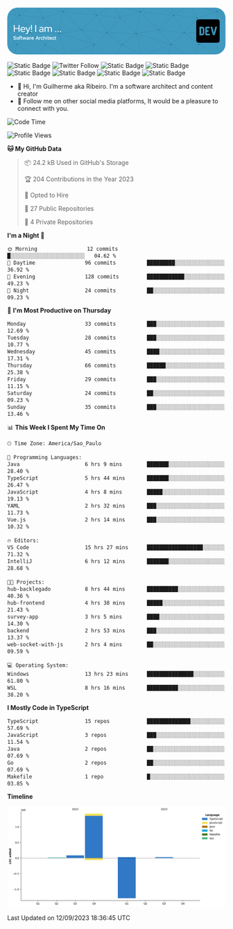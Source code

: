![Header](./assets/github-header-image.png)

![Static Badge](https://img.shields.io/badge/Software%20Architect-blue)
 ![Twitter Follow](https://img.shields.io/twitter/follow/dev_pkg) ![Static Badge](https://img.shields.io/badge/Java-orange) ![Static Badge](https://img.shields.io/badge/Springboot-green) ![Static Badge](https://img.shields.io/badge/Golang-blue) ![Static Badge](https://img.shields.io/badge/Nodejs-green) ![Static Badge](https://img.shields.io/badge/Javascript-yellow) ![Static Badge](https://img.shields.io/badge/Vuejs-green)

- 👋 Hi, I'm Guilherme aka Ribeiro. I'm a software architect and content creator
- 👀 Follow me on other social media platforms, It would be a pleasure to connect with you.

<!--START_SECTION:waka-->
![Code Time](http://img.shields.io/badge/Code%20Time-116%20hrs%2032%20mins-blue)

![Profile Views](http://img.shields.io/badge/Profile%20Views-6-blue)

**🐱 My GitHub Data** 

> 📦 24.2 kB Used in GitHub's Storage 
 > 
> 🏆 204 Contributions in the Year 2023
 > 
> 💼 Opted to Hire
 > 
> 📜 27 Public Repositories 
 > 
> 🔑 4 Private Repositories 
 > 
**I'm a Night 🦉** 

```text
🌞 Morning                12 commits          █░░░░░░░░░░░░░░░░░░░░░░░░   04.62 % 
🌆 Daytime                96 commits          █████████░░░░░░░░░░░░░░░░   36.92 % 
🌃 Evening                128 commits         ████████████░░░░░░░░░░░░░   49.23 % 
🌙 Night                  24 commits          ██░░░░░░░░░░░░░░░░░░░░░░░   09.23 % 
```
📅 **I'm Most Productive on Thursday** 

```text
Monday                   33 commits          ███░░░░░░░░░░░░░░░░░░░░░░   12.69 % 
Tuesday                  28 commits          ███░░░░░░░░░░░░░░░░░░░░░░   10.77 % 
Wednesday                45 commits          ████░░░░░░░░░░░░░░░░░░░░░   17.31 % 
Thursday                 66 commits          ██████░░░░░░░░░░░░░░░░░░░   25.38 % 
Friday                   29 commits          ███░░░░░░░░░░░░░░░░░░░░░░   11.15 % 
Saturday                 24 commits          ██░░░░░░░░░░░░░░░░░░░░░░░   09.23 % 
Sunday                   35 commits          ███░░░░░░░░░░░░░░░░░░░░░░   13.46 % 
```


📊 **This Week I Spent My Time On** 

```text
🕑︎ Time Zone: America/Sao_Paulo

💬 Programming Languages: 
Java                     6 hrs 9 mins        ███████░░░░░░░░░░░░░░░░░░   28.40 % 
TypeScript               5 hrs 44 mins       ███████░░░░░░░░░░░░░░░░░░   26.47 % 
JavaScript               4 hrs 8 mins        █████░░░░░░░░░░░░░░░░░░░░   19.13 % 
YAML                     2 hrs 32 mins       ███░░░░░░░░░░░░░░░░░░░░░░   11.73 % 
Vue.js                   2 hrs 14 mins       ███░░░░░░░░░░░░░░░░░░░░░░   10.32 % 

🔥 Editors: 
VS Code                  15 hrs 27 mins      ██████████████████░░░░░░░   71.32 % 
IntelliJ                 6 hrs 12 mins       ███████░░░░░░░░░░░░░░░░░░   28.68 % 

🐱‍💻 Projects: 
hub-backlegado           8 hrs 44 mins       ██████████░░░░░░░░░░░░░░░   40.36 % 
hub-frontend             4 hrs 38 mins       █████░░░░░░░░░░░░░░░░░░░░   21.43 % 
survey-app               3 hrs 5 mins        ████░░░░░░░░░░░░░░░░░░░░░   14.30 % 
backend                  2 hrs 53 mins       ███░░░░░░░░░░░░░░░░░░░░░░   13.37 % 
web-socket-with-js       2 hrs 4 mins        ██░░░░░░░░░░░░░░░░░░░░░░░   09.59 % 

💻 Operating System: 
Windows                  13 hrs 23 mins      ███████████████░░░░░░░░░░   61.80 % 
WSL                      8 hrs 16 mins       ██████████░░░░░░░░░░░░░░░   38.20 % 
```

**I Mostly Code in TypeScript** 

```text
TypeScript               15 repos            ██████████████░░░░░░░░░░░   57.69 % 
JavaScript               3 repos             ███░░░░░░░░░░░░░░░░░░░░░░   11.54 % 
Java                     2 repos             ██░░░░░░░░░░░░░░░░░░░░░░░   07.69 % 
Go                       2 repos             ██░░░░░░░░░░░░░░░░░░░░░░░   07.69 % 
Makefile                 1 repo              █░░░░░░░░░░░░░░░░░░░░░░░░   03.85 % 
```



**Timeline**

![Lines of Code chart](https://raw.githubusercontent.com/Guilhrib/Guilhrib/main/assets/bar_graph.png)


 Last Updated on 12/09/2023 18:36:45 UTC
<!--END_SECTION:waka-->
